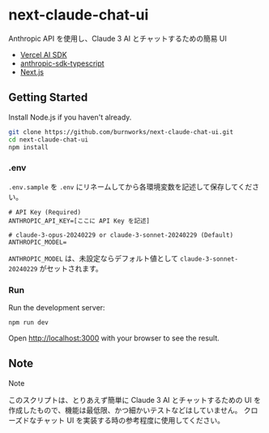 # next-claude-chat-ui

Anthropic API を使用し、Claude 3 AI とチャットするための簡易 UI

- [Vercel AI SDK](https://github.com/vercel/ai)
- [anthropic-sdk-typescript](https://github.com/anthropics/anthropic-sdk-typescript)
- [Next.js](https://nextjs.org/)

## Getting Started

Install Node.js if you haven't already.

```bash
git clone https://github.com/burnworks/next-claude-chat-ui.git
cd next-claude-chat-ui
npm install
```

### .env

`.env.sample` を `.env` にリネームしてから各環境変数を記述して保存してください。

```
# API Key (Required)
ANTHROPIC_API_KEY=[ここに API Key を記述]

# claude-3-opus-20240229 or claude-3-sonnet-20240229 (Default)
ANTHROPIC_MODEL=
```

`ANTHROPIC_MODEL` は、未設定ならデフォルト値として `claude-3-sonnet-20240229` がセットされます。

### Run

Run the development server:

```bash
npm run dev
```

Open [http://localhost:3000](http://localhost:3000) with your browser to see the result.

## Note

> [!NOTE]
> このスクリプトは、とりあえず簡単に Claude 3 AI とチャットするための UI を作成したもので、機能は最低限、かつ細かいテストなどはしていません。
> クローズドなチャット UI を実装する時の参考程度に使用してください。
